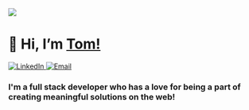 <img src="https://user-images.githubusercontent.com/7515754/196138929-27a1e9a6-347a-4631-bf8f-31b536fca093.png" />

<h1>👋 Hi, I’m <a href="ttps://github.com/TomRadford/">Tom!<a/> </h1>
<div> 
<a href="https://www.linkedin.com/in/tom-radford-21699b153/">
<img src="https://img.shields.io/badge/linkedin-%230077B5.svg?style=for-the-badge&logo=linkedin&logoColor=white" alt="LinkedIn" />
</a>
<a href="mailto:tom@theradford.com">
<img src="https://img.shields.io/badge/Gmail-D14836?style=for-the-badge&logo=gmail&logoColor=white" alt="Email" />
</a>
</div>

<h3>I'm a full stack developer who has a love for being a part of creating meaningful solutions on the web!</h3>

<!--
<p>I have a background in film production and am always looking for ways to further that industry with tech.</p>

<div>
<img src="https://img.shields.io/badge/javascript-%23323330.svg?style=for-the-badge&logo=javascript&logoColor=%23F7DF1E" alt="Javascript" />
<img src="https://img.shields.io/badge/typescript-%23007ACC.svg?style=for-the-badge&logo=typescript&logoColor=white" alt="Typescript" />
<img src="https://img.shields.io/badge/tailwindcss-%2338B2AC.svg?style=for-the-badge&logo=tailwind-css&logoColor=white" alt="TailwindCSS" />
<img src="https://img.shields.io/badge/figma-%23F24E1E.svg?style=for-the-badge&logo=figma&logoColor=white" alt="Figma" />
<img src="https://img.shields.io/badge/react-%2320232a.svg?style=for-the-badge&logo=react&logoColor=%2361DAFB" alt="React" />
<img src="https://img.shields.io/badge/redux-%23593d88.svg?style=for-the-badge&logo=redux&logoColor=white" alt="Redux" />
<img src="https://img.shields.io/badge/Next-black?style=for-the-badge&logo=next.js&logoColor=white" alt="Next.js" />
  <img src="https://img.shields.io/badge/svelte-%23f1413d.svg?style=for-the-badge&logo=svelte&logoColor=white" alt="Svelte" />
<img src="https://img.shields.io/badge/MongoDB-%234ea94b.svg?style=for-the-badge&logo=mongodb&logoColor=white" alt="MongoDB" />
<img src="https://img.shields.io/badge/express.js-%23404d59.svg?style=for-the-badge&logo=express&logoColor=%2361DAFB" alt="Express.js" />
<img src="https://img.shields.io/badge/-GraphQL-E10098?style=for-the-badge&logo=graphql&logoColor=white" alt="GraphQL" />
<img src="https://img.shields.io/badge/-ApolloGraphQL-311C87?style=for-the-badge&logo=apollo-graphql" alt="Apollo GraphQL" />
<img src="https://img.shields.io/badge/-jest-%23C21325?style=for-the-badge&logo=jest&logoColor=white" alt="Jest" />
<img src="https://img.shields.io/badge/-cypress-%23E5E5E5?style=for-the-badge&logo=cypress&logoColor=058a5e" alt="Cypress" />
<img src="https://img.shields.io/badge/node.js-6DA55F?style=for-the-badge&logo=node.js&logoColor=white" alt="Node.js" />
<img src="https://img.shields.io/badge/nginx-%23009639.svg?style=for-the-badge&logo=nginx&logoColor=white" alt="Nginx" />
<img src="https://img.shields.io/badge/Linux-FCC624?style=for-the-badge&logo=linux&logoColor=black" alt="Linux" />
</div>

<br />

<p align="center">
  <img src="https://github-readme-stats-git-masterrstaa-rickstaa.vercel.app/api?username=tomradford&theme=dark&show_icons=true" alt="Tom Radford's GitHub statistics" />
</p>
-->
